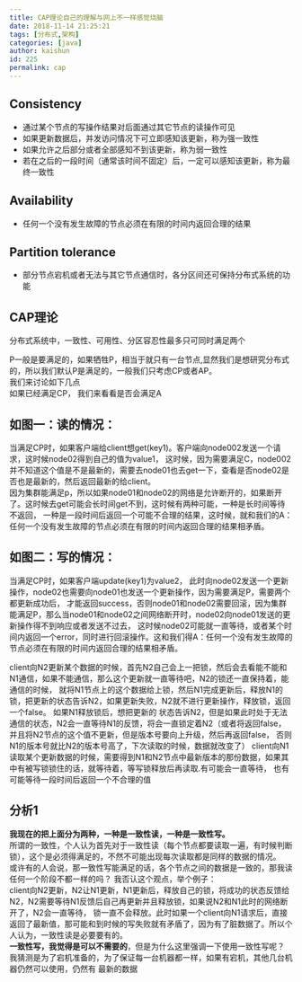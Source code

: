 ```yaml
---
title: CAP理论自己的理解与网上不一样感觉烧脑
date: 2018-11-14 21:25:21
tags: [分布式,架构]
categories: [java]
author: kaishun
id: 225
permalink: cap
---
```


## Consistency  
- 通过某个节点的写操作结果对后面通过其它节点的读操作可见
- 如果更新数据后，并发访问情况下可立即感知该更新，称为强一致性
- 如果允许之后部分或者全部感知不到该更新，称为弱一致性
- 若在之后的一段时间（通常该时间不固定）后，一定可以感知该更新，称为最终一致性


## Availability  
- 任何一个没有发生故障的节点必须在有限的时间内返回合理的结果

 
## Partition tolerance  
- 部分节点宕机或者无法与其它节点通信时，各分区间还可保持分布式系统的功能


## CAP理论  
分布式系统中，一致性、可用性、分区容忍性最多只可同时满足两个 


P一般是要满足的，如果牺牲P，相当于就只有一台节点,显然我们是想研究分布式的，所以我们默认P是满足的，一般我们只考虑CP或者AP。  
我们来讨论如下几点  
如果已经满足CP， 我们来看看是否会满足A  
## 如图一：读的情况：      
当满足CP时，如果客户端给client想get(key1)。客户端向node002发送一个请求，这时候node02得到自己的值为value1，
这时候，因为需要满足C，node002并不知道这个值是不是最新的，需要去node01也去get一下，查看是否node02是否也是最新的，然后返回最新的给client。  
因为集群能满足p，所以如果node01和node02的网络是允许断开的，如果断开了。这时候去get可能会长时间get不到，这时候有两种可能，一种是长时间等待不返回，
一种是一段时间后返回一个可能不合理的结果，这时候，就和我们的A：任何一个没有发生故障的节点必须在有限的时间内返回合理的结果相矛盾。  
## 如图二：写的情况：  
当满足CP时，如果客户端update(key1)为value2， 此时向node02发送一个更新操作，node02也需要向node01也发送一个更新操作，因为需要满足P，需要两个都更新成功后，
才能返回success，否则node01和node02需要回滚，因为集群能满足P，那么当node01和node02之间网络断开时，node02向node01发送的更新操作得不到响应或者发送不过去，
这时候node02可能就一直等待，或者某个时间内返回一个error，同时进行回滚操作。这和我们得A：任何一个没有发生故障的节点必须在有限的时间内返回合理的结果相矛盾。  

client向N2更新某个数据的时候，首先N2自己会上一把锁，然后会去看能不能和N1通信，如果不能通信，那么这个更新就一直等待吧，N2的锁还一直保持着，能通信的时候，
就将N1节点上的这个数据给上锁，然后N1完成更新后，释放N1的锁，把更新的状态告诉N2，如果更新失败，N2就不进行更新操作，释放锁，返回一个false。 如果N1释放锁后，想把更新的
状态告诉N2，但是如果此时处于无法通信的状态，N2会一直等待N1的反馈，将会一直锁定着N2（或者将返回false，并且将N2节点的这个值不更新，但是版本号要向上升级，然后再返回false，
否则N1的版本号就比N2的版本号高了，下次读取的时候，数据就改变了）
client向N1读取某个更新数据的时候，需要得到N1和N2节点中最新版本的那份数据，如果其中有被写锁锁住的话，就等待着，等写锁释放后再读取.有可能会一直等待，
也有可能等待一段时间后返回一个不合理的值
## 分析1
**我现在的把上面分为两种，一种是一致性读，一种是一致性写。**  
所谓的一致性，个人认为首先对于一致性读（每个节点都要读取一遍，有时候判断锁），这个是必须得满足的，不然不可能出现每次读取都是同样的数据的情况。  
或许有的人会说，那一致性写能满足的话，各个节点之间的数据是一致的，那我读任何一个阶段不都一样的吗？ 我否认这个观点，举个例子：  
client向N2更新，N2让N1更新，N1更新后，释放自己的锁，将成功的状态反馈给N2，N2需要等待N1反馈后自己再更新并且释放锁，如果说N2和N1此时的网络断开了，N2会一直等待，
锁一直不会释放。此时如果一个client向N1请求后，直接返回了最新值，那可能和到时候的写失败就有矛盾了，因为有了脏数据了。所以个人认为，一致性读是必要要有的。  
**一致性写，我觉得是可以不需要的**，但是为什么这里强调一下使用一致性写呢？ 我猜测是为了宕机准备的，为了保证每一台机器都一样，如果有宕机，其他几台机器仍然可以使用，仍然有
最新的数据

